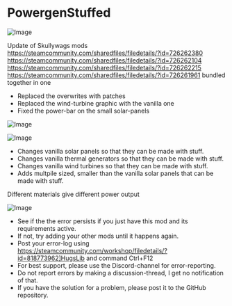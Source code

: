 # PowergenStuffed

![Image](https://i.imgur.com/buuPQel.png)

Update of Skullywags mods
https://steamcommunity.com/sharedfiles/filedetails/?id=726262380
https://steamcommunity.com/sharedfiles/filedetails/?id=726262104
https://steamcommunity.com/sharedfiles/filedetails/?id=726262215
https://steamcommunity.com/sharedfiles/filedetails/?id=726261961
bundled together in one

- Replaced the overwrites with patches
- Replaced the wind-turbine graphic with the vanilla one
- Fixed the power-bar on the small solar-panels

![Image](https://i.imgur.com/pufA0kM.png)

	
![Image](https://i.imgur.com/Z4GOv8H.png)



- Changes vanilla solar panels so that they can be made with stuff.
- Changes vanilla thermal generators so that they can be made with stuff.
- Changes vanilla wind turbines so that they can be made with stuff.
- Adds multpile sized, smaller than the vanilla solar panels that can be made with stuff.



Different materials give different power output

![Image](https://i.imgur.com/PwoNOj4.png)



-  See if the the error persists if you just have this mod and its requirements active.
-  If not, try adding your other mods until it happens again.
-  Post your error-log using https://steamcommunity.com/workshop/filedetails/?id=818773962]HugsLib and command Ctrl+F12
-  For best support, please use the Discord-channel for error-reporting.
-  Do not report errors by making a discussion-thread, I get no notification of that.
-  If you have the solution for a problem, please post it to the GitHub repository.



